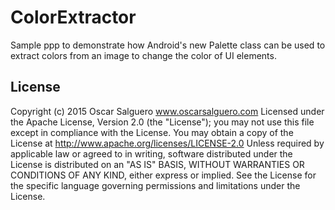 # ColorExtractor
Sample ppp to demonstrate how Android's new Palette class can be used to extract colors from an image to change the color of UI elements.

License
-------
Copyright (c) 2015 Oscar Salguero www.oscarsalguero.com
Licensed under the Apache License, Version 2.0 (the "License"); you may
not use this file except in compliance with the License. You may obtain
a copy of the License at http://www.apache.org/licenses/LICENSE-2.0
Unless required by applicable law or agreed to in writing, software
distributed under the License is distributed on an "AS IS" BASIS,
WITHOUT WARRANTIES OR CONDITIONS OF ANY KIND, either express or implied.
See the License for the specific language governing permissions and
limitations under the License.
